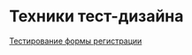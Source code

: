 # Техники тест-дизайна
[Тестирование формы регистрации](https://docs.google.com/spreadsheets/d/1879h-B2TlDKkftmajeysTckonvfJmglLZscnw58AVr0/edit?usp=sharing)
